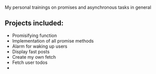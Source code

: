 My personal trainings on promises and asynchronous tasks in general

## Projects included:
- Promisifying function
- Implementation of all promise methods
- Alarm for waking up users
- Display fast posts
- Create my own fetch
- Fetch user todos
- 